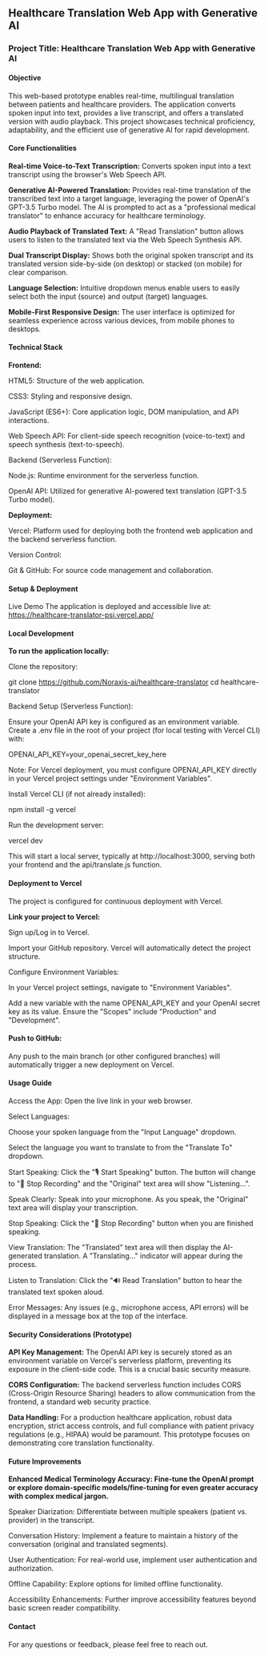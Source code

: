 ## Healthcare Translation Web App with Generative AI

### Project Title: Healthcare Translation Web App with Generative AI
#### Objective
This web-based prototype enables real-time, multilingual translation between patients and healthcare providers. The application converts spoken input into text, provides a live transcript, and offers a translated version with audio playback. This project showcases technical proficiency, adaptability, and the efficient use of generative AI for rapid development.

#### Core Functionalities
**Real-time Voice-to-Text Transcription:** Converts spoken input into a text transcript using the browser's Web Speech API.

**Generative AI-Powered Translation:** Provides real-time translation of the transcribed text into a target language, leveraging the power of OpenAI's GPT-3.5 Turbo model. The AI is prompted to act as a "professional medical translator" to enhance accuracy for healthcare terminology.

**Audio Playback of Translated Text:** A "Read Translation" button allows users to listen to the translated text via the Web Speech Synthesis API.

**Dual Transcript Display:** Shows both the original spoken transcript and its translated version side-by-side (on desktop) or stacked (on mobile) for clear comparison.

**Language Selection:** Intuitive dropdown menus enable users to easily select both the input (source) and output (target) languages.

**Mobile-First Responsive Design:** The user interface is optimized for seamless experience across various devices, from mobile phones to desktops.

#### Technical Stack
**Frontend:**

HTML5: Structure of the web application.

CSS3: Styling and responsive design.

JavaScript (ES6+): Core application logic, DOM manipulation, and API interactions.

Web Speech API: For client-side speech recognition (voice-to-text) and speech synthesis (text-to-speech).

Backend (Serverless Function):

Node.js: Runtime environment for the serverless function.

OpenAI API: Utilized for generative AI-powered text translation (GPT-3.5 Turbo model).

**Deployment:**

Vercel: Platform used for deploying both the frontend web application and the backend serverless function.

Version Control:

Git & GitHub: For source code management and collaboration.

#### Setup & Deployment
Live Demo
The application is deployed and accessible live at:
https://healthcare-translator-psi.vercel.app/

#### Local Development
**To run the application locally:**

Clone the repository:

git clone <https://github.com/Noraxis-ai/healthcare-translator>
cd healthcare-translator

Backend Setup (Serverless Function):

Ensure your OpenAI API key is configured as an environment variable. Create a .env file in the root of your project (for local testing with Vercel CLI) with:

OPENAI_API_KEY=your_openai_secret_key_here

Note: For Vercel deployment, you must configure OPENAI_API_KEY directly in your Vercel project settings under "Environment Variables".

Install Vercel CLI (if not already installed):

npm install -g vercel

Run the development server:

vercel dev

This will start a local server, typically at http://localhost:3000, serving both your frontend and the api/translate.js function.

#### Deployment to Vercel
The project is configured for continuous deployment with Vercel.

**Link your project to Vercel:**

Sign up/Log in to Vercel.

Import your GitHub repository. Vercel will automatically detect the project structure.

Configure Environment Variables:

In your Vercel project settings, navigate to "Environment Variables".

Add a new variable with the name OPENAI_API_KEY and your OpenAI secret key as its value. Ensure the "Scopes" include "Production" and "Development".

#### Push to GitHub:

Any push to the main branch (or other configured branches) will automatically trigger a new deployment on Vercel.

#### Usage Guide
Access the App: Open the live link in your web browser.

Select Languages:

Choose your spoken language from the "Input Language" dropdown.

Select the language you want to translate to from the "Translate To" dropdown.

Start Speaking: Click the "🎙 Start Speaking" button. The button will change to "🔴 Stop Recording" and the "Original" text area will show "Listening...".

Speak Clearly: Speak into your microphone. As you speak, the "Original" text area will display your transcription.

Stop Speaking: Click the "🔴 Stop Recording" button when you are finished speaking.

View Translation: The "Translated" text area will then display the AI-generated translation. A "Translating..." indicator will appear during the process.

Listen to Translation: Click the "🔊 Read Translation" button to hear the translated text spoken aloud.

Error Messages: Any issues (e.g., microphone access, API errors) will be displayed in a message box at the top of the interface.

#### Security Considerations (Prototype)
**API Key Management:** The OpenAI API key is securely stored as an environment variable on Vercel's serverless platform, preventing its exposure in the client-side code. This is a crucial basic security measure.

**CORS Configuration:** The backend serverless function includes CORS (Cross-Origin Resource Sharing) headers to allow communication from the frontend, a standard web security practice.

**Data Handling:** For a production healthcare application, robust data encryption, strict access controls, and full compliance with patient privacy regulations (e.g., HIPAA) would be paramount. This prototype focuses on demonstrating core translation functionality.

#### Future Improvements
**Enhanced Medical Terminology Accuracy: Fine-tune the OpenAI prompt or explore domain-specific models/fine-tuning for even greater accuracy with complex medical jargon.**

Speaker Diarization: Differentiate between multiple speakers (patient vs. provider) in the transcript.

Conversation History: Implement a feature to maintain a history of the conversation (original and translated segments).

User Authentication: For real-world use, implement user authentication and authorization.

Offline Capability: Explore options for limited offline functionality.

Accessibility Enhancements: Further improve accessibility features beyond basic screen reader compatibility.

#### Contact
For any questions or feedback, please feel free to reach out.
